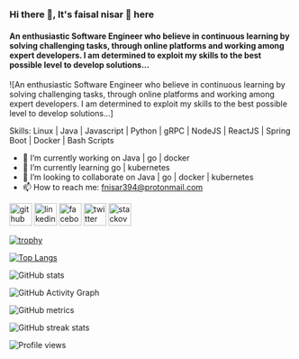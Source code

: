 ### Hi there 👋, It's faisal nisar 👨‍ here
#### An enthusiastic Software Engineer who believe in continuous learning by solving challenging tasks, through online platforms and working among expert developers. I am determined to exploit my skills to the best possible level to develop solutions...
![An enthusiastic Software Engineer who believe in continuous learning by solving challenging tasks, through online platforms and working among expert developers. I am determined to exploit my skills to the best possible level to develop solutions...]

Skills: Linux | Java | Javascript | Python | gRPC | NodeJS | ReactJS | Spring Boot | Docker | Bash Scripts

- 🔭 I’m currently working on Java | go | docker 
- 🌱 I’m currently learning go | kubernetes 
- 👯 I’m looking to collaborate on Java | go | docker | kubernetes 
- 📫 How to reach me: fnisar394@protonmail.com 


[<img src='https://cdn.jsdelivr.net/npm/simple-icons@3.0.1/icons/github.svg' alt='github' height='40'>](https://github.com/markhaur)  [<img src='https://cdn.jsdelivr.net/npm/simple-icons@3.0.1/icons/linkedin.svg' alt='linkedin' height='40'>](https://www.linkedin.com/in/faisal-nisar-6a0676b3/)  [<img src='https://cdn.jsdelivr.net/npm/simple-icons@3.0.1/icons/facebook.svg' alt='facebook' height='40'>](https://www.facebook.com/markhaurr)  [<img src='https://cdn.jsdelivr.net/npm/simple-icons@3.0.1/icons/twitter.svg' alt='twitter' height='40'>](https://twitter.com/markhaur)  [<img src='https://cdn.jsdelivr.net/npm/simple-icons@3.0.1/icons/stackoverflow.svg' alt='stackoverflow' height='40'>](https://stackoverflow.com/users/16160750)  

[![trophy](https://github-profile-trophy.vercel.app/?username=markhaur)](https://github.com/ryo-ma/github-profile-trophy)

[![Top Langs](https://github-readme-stats.vercel.app/api/top-langs/?username=markhaur)](https://github.com/anuraghazra/github-readme-stats)

![GitHub stats](https://github-readme-stats.vercel.app/api?username=markhaur&show_icons=true&count_private=true)  

![GitHub Activity Graph](https://activity-graph.herokuapp.com/graph?username=markhaur)  

![GitHub metrics](https://metrics.lecoq.io/markhaur)  

![GitHub streak stats](https://github-readme-streak-stats.herokuapp.com/?user=markhaur)  

![Profile views](https://gpvc.arturio.dev/markhaur)  
